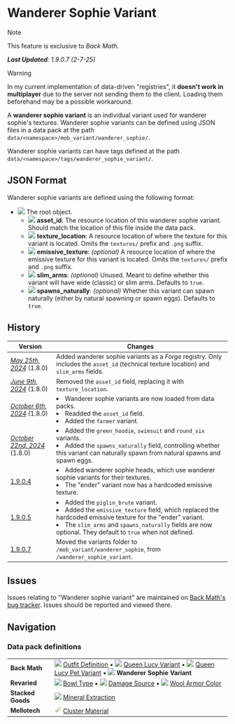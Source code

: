# Wanderer Sophie Variant
> [!NOTE]
> This feature is exclusive to *Back Math*.
>
> ***Last Updated**: 1.9.0.7 (2-7-25)*

> [!WARNING]
> In my current implementation of data-driven "registries", it **doesn't work in multiplayer** due to the server not sending them to the client. Loading them beforehand may be a possible workaround.

A **wanderer sophie variant** is an individual variant used for wanderer sophie's textures. Wanderer sophie variants can be defined using JSON files in a data pack at the path `data/<namespace>/mob_variant/wanderer_sophie/`.

Wanderer sophie variants can have tags defined at the path `data/<namespace>/tags/wanderer_sophie_variant/`.

## JSON Format
Wanderer sophie variants are defined using the following format:

- ![](/Revaried/Docs/Tags/compound_tag.png) The root object.
  - ![](/Revaried/Docs/Tags/string_tag.png) **asset_id**: The resource location of this wanderer sophie variant. Should match the location of this file inside the data pack.
  - ![](/Revaried/Docs/Tags/string_tag.png) **texture_location**: A resource location of where the texture for this variant is located. Omits the `textures/` prefix and `.png` suffix.
  - ![](/Revaried/Docs/Tags/string_tag.png) **emissive_texture**: *(optional)* A resource location of where the emissive texture for this variant is located. Omits the `textures/` prefix and `.png` suffix.
  - ![](/Revaried/Docs/Tags/boolean_tag.png) **slim_arms**: *(optional)* Unused. Meant to define whether this variant will have wide (classic) or slim arms. Defaults to `true`.
  - ![](/Revaried/Docs/Tags/boolean_tag.png) **spawns_naturally**: *(optional)* Whether this variant can spawn naturally (either by natural spawning or spawn eggs). Defaults to `true`.

## History
| Version | Changes |
|---------|---------|
| [*May 25th, 2024*](/Back%20Math/Changelogs/1.8%20Beta%20Dev%20-%2025-05-24/Changelog%2025-05-24.md) (1.8.0) | Added wanderer sophie variants as a *Forge* registry. Only includes the `asset_id` (technical texture location) and `slim_arms` fields. |
| [*June 9th, 2024*](/Back%20Math/Changelogs/1.8%20Beta%20Dev%20-%2009-06-24/Changelog%2009-06-24.md) (1.8.0) | Removed the `asset_id` field, replacing it with `texture_location`. |
| [*October 6th, 2024*](/Back%20Math/Changelogs/1.8%20Beta%20Dev%20-%2006-10-24/Changelog%2006-10-24.md) (1.8.0) | <li> Wanderer sophie variants are now loaded from data packs. <li> Readded the `asset_id` field. <li> Added the `farmer` variant. </li> |
| [*October 22nd, 2024*](/Back%20Math/Changelogs/1.8%20Beta%20Dev%20-%2022-10-24/Changelog%2022-10-24.md) (1.8.0) | <li> Added the `green_hoodie`, `swimsuit` and `round_six` variants. <li> Added the `spawns_naturally` field, controlling whether this variant can naturally spawn from natural spawns and spawn eggs. </li> |
| [1.9.0.4](/Back%20Math/Changelogs/1.9.0.4%20Beta%20-%2026-01-25/Changelog%201.9.0.4.md) | <li> Added wanderer sophie heads, which use wanderer sophie variants for their textures. <li> The "ender" variant now has a hardcoded emissive texture.</li> |
| [1.9.0.5](/Back%20Math/Changelogs/1.9.0.5%20Beta%20-%2028-01-25/Changelog%201.9.0.5.md) | <li> Added the `piglin_brute` variant. <li>Added the `emissive_texture` field, which replaced the hardcoded emissive texture for the "ender" variant. <li> The `slim_arms` and `spawns_naturally` fields are now optional. They default to `true` when not defined.</li> |
| [1.9.0.7](/Back%20Math/Changelogs/1.9.0.7%20Beta%20-%2028-03-25/Changelog%201.9.0.7.md) | Moved the variants folder to `/mob_variant/wanderer_sophie`, from `/wanderer_sophie_variant`. |

## Issues
Issues relating to "Wanderer sophie variant" are maintained on [Back Math's bug tracker](https://github.com/isabellawoods/Back-Math/issues). Issues should be reported and viewed there.

## Navigation
### Data pack definitions
| | |
|-|-|
| **Back Math** | ![](/Textures/navbox/outfit_definition.png) [Outfit Definition](/Back%20Math/Docs/Outfit%20Definition.md) ▪ ![](/Textures/navbox/queen_lucy_variant.png) [Queen Lucy Variant](/Back%20Math/Docs/Queen%20Lucy%20Variant.md) ▪ ![](/Textures/navbox/queen_lucy_pet_variant.png) [Queen Lucy Pet Variant](/Back%20Math/Docs/Queen%20Lucy%20Pet%20Variant.md) ▪ ![](/Textures/navbox/wanderer_sophie_variant.png) **Wanderer Sophie Variant** |
| **Revaried** | ![](/Textures/navbox/bowl_type.png) [Bowl Type](/Revaried/Docs/Bowl%20Type.md) ▪ ![](/Textures/navbox/damage_source.png) [Damage Source](/Revaried/Docs/Damage%20Source.md) ▪ ![](/Textures/navbox/wool_armor_color.png) [Wool Armor Color](/Revaried/Docs/Wool%20Armor%20Color.md) |
| **Stacked Goods** | ![](/Textures/navbox/mineral_extraction.png) [Mineral Extraction](/Stacked%20Goods/Docs/Mineral%20Extraction.md) |
| **Mellotech** | ![](/Textures/navbox/cluster_material.png) [Cluster Material](/Mellotech/Docs/Cluster%20Material.md) |
